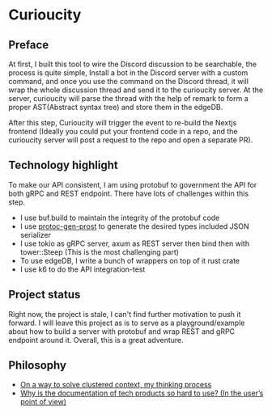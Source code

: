 # Curioucity

## Preface

At first, I built this tool to wire the Discord discussion to be searchable, the process is quite simple, Install a bot in the Discord server with a custom command, and once you use the command on the Discord thread, it will wrap the whole discussion thread and send it to the curioucity server. At the server, curioucity will parse the thread with the help of remark to form a proper AST(Abstract syntax tree) and store them in the edgeDB.

After this step, Curioucity will trigger the event to re-build the Nextjs frontend (Ideally you could put your frontend code in a repo, and the curioucity server will post a request to the repo and open a separate PR).

## Technology highlight

To make our API consistent, I am using protobuf to government the API for both gRPC and REST endpoint. There have lots of challenges within this step. 

- I use buf.build to maintain the integrity of the protobuf code
- I use [protoc-gen-prost](https://github.com/neoeinstein/protoc-gen-prost) to generate the desired types included JSON serializer 
- I use tokio as gRPC server, axum as REST server then bind then with tower::Steep (This is the most challenging part)
- To use edgeDB, I write a bunch of wrappers on top of it rust crate
- I use k6 to do the API integration-test

## Project status

Right now, the project is stale, I can't find further motivation to push it forward. I will leave this project as is to serve as a playground/example about how to build a server with protobuf and wrap REST and gRPC endpoint around it. Overall, this is a great adventure.

## Philosophy

- [On a way to solve clustered context, my thinking process](https://www.summerbud.org/thoughts/my-thinking-process-of-solving-clustered-context#user-content-fnref-3)
- [Why is the documentation of tech products so hard to use? (In the user’s point of view)](https://www.summerbud.org/thoughts/why-is-the-documentation-of-tech-products-so-hard-to-use)
